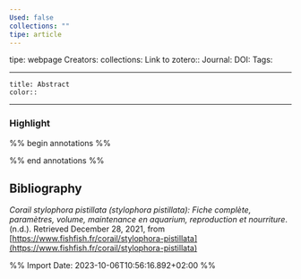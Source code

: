 ```yaml
---
Used: false
collections: ""
tipe: article
---
```

tipe: webpage
Creators: 
collections: 
Link to zotero:: 
Journal: 
DOI: 
Tags: 

---
```ad-note
title: Abstract
color:: 

```

---
### Highlight

%% begin annotations %%

%% end annotations %%

## Bibliography

_Corail stylophora pistillata (stylophora pistillata): Fiche complète, paramètres, volume, maintenance en aquarium, reproduction et nourriture_. (n.d.). Retrieved December 28, 2021, from [https://www.fishfish.fr/corail/stylophora-pistillata](https://www.fishfish.fr/corail/stylophora-pistillata)

%% Import Date: 2023-10-06T10:56:16.892+02:00 %%
